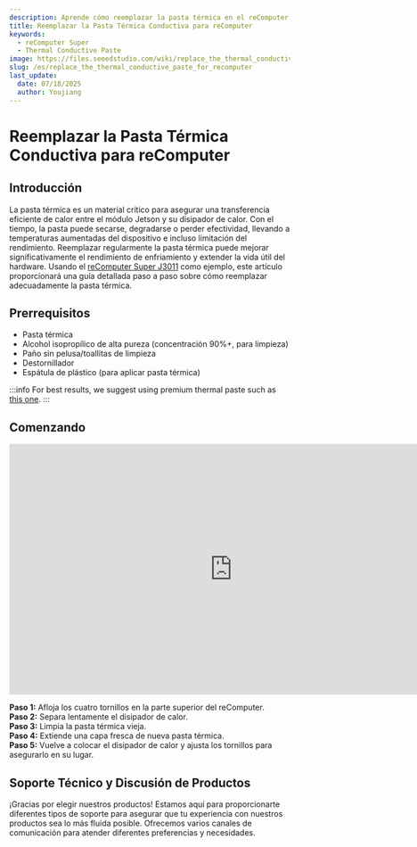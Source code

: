 ```yaml
---
description: Aprende cómo reemplazar la pasta térmica en el reComputer Jetson y extender la vida útil del hardware con esta guía paso a paso.
title: Reemplazar la Pasta Térmica Conductiva para reComputer
keywords:
  - reComputer Super
  - Thermal Conductive Paste
image: https://files.seeedstudio.com/wiki/replace_the_thermal_conductive_paste_for_recomputer/replace_the_thermal_conductive_paste_for_recomputer.webp
slug: /es/replace_the_thermal_conductive_paste_for_recomputer
last_update:
  date: 07/18/2025
  author: Youjiang
---
```


# Reemplazar la Pasta Térmica Conductiva para reComputer

## Introducción

La pasta térmica es un material crítico para asegurar una transferencia eficiente de calor entre el módulo Jetson y su disipador de calor. Con el tiempo, la pasta puede secarse, degradarse o perder efectividad, llevando a temperaturas aumentadas del dispositivo e incluso limitación del rendimiento. Reemplazar regularmente la pasta térmica puede mejorar significativamente el rendimiento de enfriamiento y extender la vida útil del hardware. Usando el [reComputer Super J3011](https://www.seeedstudio.com/reComputer-Super-J3011-p-6444.html) como ejemplo, este artículo proporcionará una guía detallada paso a paso sobre cómo reemplazar adecuadamente la pasta térmica.


## Prerrequisitos
- Pasta térmica
- Alcohol isopropílico de alta pureza (concentración 90%+, para limpieza)
- Paño sin pelusa/toallitas de limpieza
- Destornillador
- Espátula de plástico (para aplicar pasta térmica)

:::info
For best results, we suggest using premium thermal paste such as [this one](https://www.amazon.com/X23-7783D-Manufacturer-Shin-Etsu-MicroSi-Performance/dp/B01HMZBCMU/ref=sr_1_7?crid=3EY72BNHDSZT&dib=eyJ2IjoiMSJ9.xvnKwAaACa3qWz0Ni2K6gHkqstCYiK0EK-nz6VkNPfFHCS-CiaBWWgZ8Vl_SyNuRfrFMdHsNoTIIeJhrzeDLWbZIC3sGwXME0CZMfxwzeRXlhWpAbadLS3ukDZft4jAszM6-WiUAJzyDMaV2x0_-Mwa_erc1VajMin9Oz4ADepgsYCfacCijzqwaUF-F3O0tddgst1m6yMBYW6AfCv24W-Hlyfi8eBkT2mmJh_FXPYfJMg11-SggXF_xHyts44Hn6xlDR9I7pNlqWksGH8Qs2iclWqKPX69uCsTPiIVk0Xg.rJ7TEeZXIJmMPyQUR2H_5Y6qy7WY17UhpHR_lU8JqF0&dib_tag=se&keywords=shinetsu+grease&qid=1752720714&sprefix=shinetsu%2Caps%2C502&sr=8-7).
:::

## Comenzando

<div class="video-container">
  <iframe width="800" height="450" src="https://www.youtube.com/embed/dQJiup_SfAE" title="Replace the Thermal Conductive Paste for reComputer" frameborder="0" allow="accelerometer; autoplay; clipboard-write; encrypted-media; gyroscope; picture-in-picture; web-share" referrerpolicy="strict-origin-when-cross-origin" allowfullscreen></iframe>
</div>

**Paso 1:** Afloja los cuatro tornillos en la parte superior del reComputer.   
**Paso 2:** Separa lentamente el disipador de calor.   
**Paso 3:** Limpia la pasta térmica vieja.   
**Paso 4:** Extiende una capa fresca de nueva pasta térmica.   
**Paso 5:** Vuelve a colocar el disipador de calor y ajusta los tornillos para asegurarlo en su lugar.   


## Soporte Técnico y Discusión de Productos

¡Gracias por elegir nuestros productos! Estamos aquí para proporcionarte diferentes tipos de soporte para asegurar que tu experiencia con nuestros productos sea lo más fluida posible. Ofrecemos varios canales de comunicación para atender diferentes preferencias y necesidades.

<div class="button_tech_support_container">
<a href="https://forum.seeedstudio.com/" class="button_forum"></a> 
<a href="https://www.seeedstudio.com/contacts" class="button_email"></a>
</div>

<div class="button_tech_support_container">
<a href="https://discord.gg/eWkprNDMU7" class="button_discord"></a> 
<a href="https://github.com/Seeed-Studio/wiki-documents/discussions/69" class="button_discussion"></a>
</div>